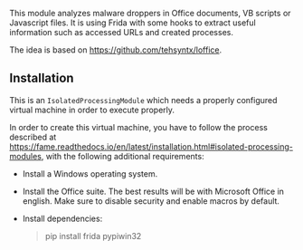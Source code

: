 This module analyzes malware droppers in Office documents, VB scripts or Javascript files. It is using Frida with some hooks to extract useful information such as accessed URLs and created processes.

The idea is based on https://github.com/tehsyntx/loffice.

## Installation

This is an `IsolatedProcessingModule` which needs a properly configured virtual machine in order to execute properly.

In order to create this virtual machine, you have to follow the process described at https://fame.readthedocs.io/en/latest/installation.html#isolated-processing-modules, with the following additional requirements:

- Install a Windows operating system.
- Install the Office suite. The best results will be with Microsoft Office in english. Make sure to disable security and enable macros by default.
- Install dependencies:

  > pip install frida pypiwin32
